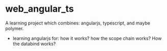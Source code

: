 web_angular_ts
==============

A learning project which combines: angularjs, typescript, and maybe polymer.

* learning angularjs for: how it works? how the scope chain works? How the databind works?

